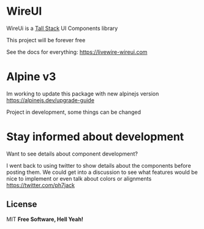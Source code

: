 # WireUI

WireUi is a [Tall Stack] UI Components library

This project will be forever free

See the docs for everything: https://livewire-wireui.com


# Alpine v3
Im working to update this package with new alpinejs version
https://alpinejs.dev/upgrade-guide


Project in development, some things can be changed


# Stay informed about development
Want to see details about component development?

I went back to using twitter to show details about the components before posting them. We could get into a discussion to see what features would be nice to implement or even talk about colors or alignments
https://twitter.com/ph7jack

## License

MIT
**Free Software, Hell Yeah!**

[tall stack]: https://tallstack.dev

